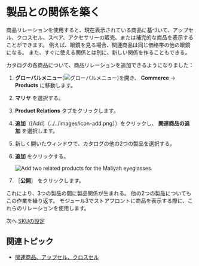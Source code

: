 # 製品との関係を築く

商品リレーションを使用すると、現在表示されている商品に基づいて、アップセル、クロスセル、スペア、アクセサリーの販売、または補完的な商品を表示することができます。 例えば、眼鏡を見る場合、関連商品は同じ価格帯の他の眼鏡になる。 また、すぐに使える関係とは別に、新しい関係を作ることもできる。

カタログの各商品について、商品リレーションを追加できるようになりました：

1. **グローバルメニュー**(![グローバルメニュー](../../images/icon-applications-menu.png))を開き、 **Commerce** &rarr; **Products** に移動します。

1. **マリヤ** を選択する。

1. **Product Relations** タブをクリックします。

1. **追加**（[Add]（../../images/icon-add.png））をクリックし、 **関連商品の追加** を選択します。

1. 新しく開いたウィンドウで、カタログの他の2つの製品を選択する。

1. **追加** をクリックする。

   ![Add two related products for the Maliyah eyeglasses.](./adding-media/images/01.jpg)

1. ［**公開**］ をクリックします。

これにより、3つの製品の間に製品関係が生まれる。 他の2つの製品についてもこの作業を繰り返す。 モジュール3でストアフロントに商品を表示する際に、これらのリレーションを使用します。

次へ [SKUの設定](./configuring-skus.md) 

## 関連トピック

* [関連商品、アップセル、クロスセル](https://learn.liferay.com/web/guest/w/commerce/product-management/creating-and-managing-products/products/related-products-up-sells-and-cross-sells) 
